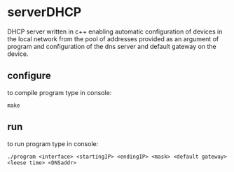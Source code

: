 # serverDHCP

DHCP server written in c++ enabling automatic configuration of devices in the local network 
from the pool of addresses provided as an argument of program and configuration of 
the dns server and default gateway on the device.

## configure
to compile program type in console: 
```
make
```

## run
to run program type in console: 
```
./program <interface> <startingIP> <endingIP> <mask> <default gateway> <leese time> <DNSaddr>
```
